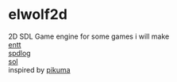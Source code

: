 # elwolf2d

2D SDL Game engine for some games i will make \
[entt](https://github.com/skypjack/entt) \
[spdlog](https://github.com/gabime/spdlog) \
[sol](https://github.com/ThePhD/sol2/tree/main) \
inspired by [pikuma](https://pikuma.com/courses/cpp-2d-game-engine-development)
